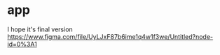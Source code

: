 # app
I hope it's final version
https://www.figma.com/file/UyLJxF87b6ime1q4w1f3we/Untitled?node-id=0%3A1

